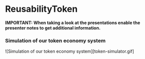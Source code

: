 # ReusabilityToken

**IMPORTANT: When taking a look at the presentations enable the presenter notes to get additional information.**

### Simulation of our token economy system
![Simulation of our token economy system][token-simulator.gif]
